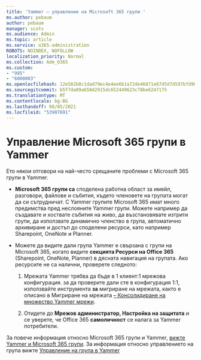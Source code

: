 ```yaml
---
title: 'Yammer – управление на Microsoft 365 групи '
ms.author: pebaum
author: pebaum
manager: scotv
ms.audience: Admin
ms.topic: article
ms.service: o365-administration
ROBOTS: NOINDEX, NOFOLLOW
localization_priority: Normal
ms.collection: Adm_O365
ms.custom:
- "995"
- "6000003"
ms.openlocfilehash: 12e582b8c1dad79ec4e4ee6b1a72de46871e67d5d7d597bfd90963dcb6647b61
ms.sourcegitcommit: b5f7da89a650d2915dc652449623c78be6247175
ms.translationtype: MT
ms.contentlocale: bg-BG
ms.lasthandoff: 08/05/2021
ms.locfileid: "53907691"
---
```

# <a name="manage-microsoft-365-groups-in-yammer"></a>Управление Microsoft 365 групи в Yammer

Ето някои отговори на най-често срещаните проблеми с Microsoft 365 групи в Yammer.

* **Microsoft 365 групи са** споделена работна област за имейл, разговори, файлове и събития, където членовете на групата могат да си сътрудничат. С Yammer групите Microsoft 365 имат много предимства пред неслояните Yammer групи. Можете например да създавате и хоствате събития на живо, да възстановявате изтрити групи, да използвате динамично членство в група, автоматично архивиране и достъп до споделени ресурси, като например Sharepoint, OneNote и Planner.

* Можете да видите дали група Yammer е свързана с групи на Microsoft 365, когато видите **секцията Ресурси на Office 365** (Sharepoint, OneNote, Planner) в дясната навигация на групата. Ако ресурсите не са налични, проверете следното:

  1. Мрежата Yammer трябва да бъде в 1 клиент:1 мрежова конфигурация. за да проверите дали сте в конфигурация 1:1, използвайте инструмента **за** мигриране на мрежата, както е описано в Мигриране на мрежата [– Консолидиране на множество Yammer мрежи](https://docs.microsoft.com/yammer/configure-your-yammer-network/consolidate-multiple-yammer-networks).

  2. Отидете до **Мрежов администратор, Настройка на защитата** и се уверете, че Office 365 **самоличност** се налага за Yammer потребители.

За повече информация относно Microsoft 365 групи и Yammer, [вижте Yammer и Microsoft 365 групи](https://docs.microsoft.com/yammer/manage-yammer-groups/yammer-and-office-365-groups). За информация относно управлението на група вижте [Управление на група в Yammer](https://support.office.com/article/Manage-a-group-in-Yammer-6e05c6d6-5548-4c88-89cd-e6757a514ef2)
